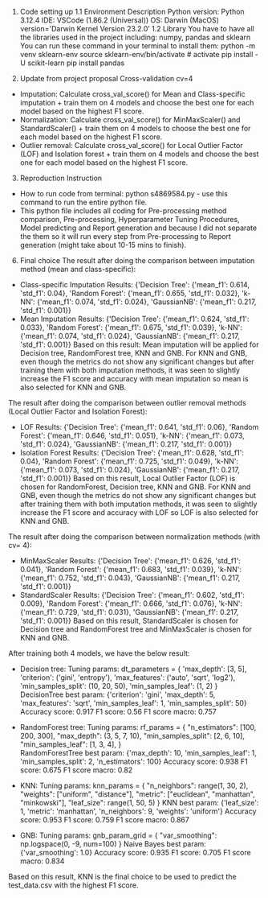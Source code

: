 1. Code setting up
	1.1 Environment Description
		Python version: Python 3.12.4
		IDE: VSCode (1.86.2 (Universal))
		OS: Darwin (MacOS) version='Darwin Kernel Version 23.2.0’
	1.2 Library
		You have to have all the libraries used in the project including: numpy,  pandas and sklearn
		You can run these command in your terminal to install them:
			python -m venv sklearn-env
			source sklearn-env/bin/activate  # activate
			pip install -U scikit-learn
			pip install pandas

3. Update from project proposal
   Cross-validation cv=4
- Imputation: Calculate cross_val_score() for Mean and Class-specific imputation + train them on 4 models and choose the best one for each model based on the highest F1 score.
- Normalization: Calculate cross_val_score() for MinMaxScaler() and StandardScaler() + train them on 4 models to choose the best one for each model based on the highest F1 score.
- Outlier removal: Calculate cross_val_score() for Local Outlier Factor (LOF) and Isolation forest + train them on 4 models and choose the best one for each model based on the highest F1 score.

3. Reproduction Instruction
- How to run code from terminal: python s4869584.py - use this command to run the entire python file.
- This python file includes all coding for Pre-processing method comparison, Pre-processing, Hyperparameter Tuning Procedures, Model predicting and Report generation and because I did not separate the them so it will run every step from Pre-processing to Report generation (might take about 10-15 mins to finish). 

6. Final choice
The result after doing the comparison between imputation method (mean and class-specific):
- Class-specific Imputation Results: {'Decision Tree': {'mean_f1': 0.614, 'std_f1': 0.04}, 
                           'Random Forest': {'mean_f1': 0.655, 'std_f1': 0.032}, 
                           'k-NN': {'mean_f1': 0.074, 'std_f1': 0.024}, 
                           'GaussianNB': {'mean_f1': 0.217, 'std_f1': 0.001}}
- Mean Imputation Results: {'Decision Tree': {'mean_f1': 0.624, 'std_f1': 0.033}, 
                           'Random Forest': {'mean_f1': 0.675, 'std_f1': 0.039}, 
                           'k-NN': {'mean_f1': 0.074, 'std_f1': 0.024}, 
                           'GaussianNB': {'mean_f1': 0.217, 'std_f1': 0.001}}
Based on this result: Mean imputation will be applied for Decision tree, RandomForest tree, KNN and GNB. For KNN and GNB, even though the metrics do not show any significant changes but after training them with both imputation methods, it was seen to slightly increase the F1 score and accuracy with mean imputation so mean is also selected for KNN and GNB.

The result after doing the comparison between outlier removal methods (Local Outlier Factor and Isolation Forest):
- LOF Results: {'Decision Tree': {'mean_f1': 0.641, 'std_f1': 0.06}, 
               'Random Forest': {'mean_f1': 0.646, 'std_f1': 0.051}, 
               'k-NN': {'mean_f1': 0.073, 'std_f1': 0.024}, 
               'GaussianNB': {'mean_f1': 0.217, 'std_f1': 0.001}}
- Isolation Forest Results: {'Decision Tree': {'mean_f1': 0.628, 'std_f1': 0.04}, 
               'Random Forest': {'mean_f1': 0.725, 'std_f1': 0.049}, 
               'k-NN': {'mean_f1': 0.073, 'std_f1': 0.024}, 
               'GaussianNB': {'mean_f1': 0.217, 'std_f1': 0.001}}
Based on this result, Local Outlier Factor (LOF) is chosen for RandomForest, Decision tree, KNN and GNB. For KNN and GNB, even though the metrics do not show any significant changes but after training them with both imputation methods, it was seen to slightly increase the F1 score and accuracy with LOF so LOF  is also selected for KNN and GNB. 

The result after doing the comparison between normalization methods (with cv= 4):
- MinMaxScaler Results: {'Decision Tree': {'mean_f1': 0.626, 'std_f1': 0.041}, 
                        'Random Forest': {'mean_f1': 0.683, 'std_f1': 0.039}, 
                        'k-NN': {'mean_f1': 0.752, 'std_f1': 0.043}, 
                        'GaussianNB': {'mean_f1': 0.217, 'std_f1': 0.001}}
- StandardScaler Results: {'Decision Tree': {'mean_f1': 0.602, 'std_f1': 0.009}, 
                        'Random Forest': {'mean_f1': 0.666, 'std_f1': 0.076}, 
                        'k-NN': {'mean_f1': 0.729, 'std_f1': 0.031}, 
                        'GaussianNB': {'mean_f1': 0.217, 'std_f1': 0.001}}
Based on this result, StandardScaler is chosen for Decision tree and RandomForest tree and MinMaxScaler is chosen for KNN and GNB.

After training both 4 models, we have the below result:
- Decision tree:
	Tuning params:
	dt_parameters = {
        'max_depth': [3, 5],  
        'criterion': ('gini', 'entropy'),
        'max_features': ('auto', 'sqrt', 'log2'),
        'min_samples_split': (10, 20, 50),
        'min_samples_leaf': (1, 2)
    }
DecisionTree best param:  {'criterion': 'gini', 'max_depth': 5, 'max_features': 'sqrt', 'min_samples_leaf': 1, 'min_samples_split': 50}
Accuracy score:  0.917
F1 score:  0.56
F1 score macro:  0.757

- RandomForest tree:
	Tuning params:
	   rf_params = {
        "n_estimators": [100, 200, 300],
        "max_depth": (3, 5, 7, 10),
        "min_samples_split": [2, 6, 10],
        "min_samples_leaf": [1, 3, 4],
    }	
RandomForestTree best param:  {'max_depth': 10, 'min_samples_leaf': 1, 'min_samples_split': 2, 'n_estimators': 100}
Accuracy score:  0.938
F1 score:  0.675
F1 score macro:  0.82

- KNN:
	Tuning params:
	knn_params = {
        "n_neighbors": range(1, 30, 2),
        "weights": ["uniform", "distance"],
        "metric": ["euclidean", "manhattan", "minkowski"],
        "leaf_size": range(1, 50, 5)
    }
KNN best param:  {'leaf_size': 1, 'metric': 'manhattan', 'n_neighbors': 9, 'weights': 'uniform'}
Accuracy score:  0.953
F1 score:  0.759
F1 score macro:  0.867

- GNB:
	Tuning params:
gnb_param_grid = {
        "var_smoothing": np.logspace(0, -9, num=100)
    }
Naive Bayes best param:  {'var_smoothing': 1.0}
Accuracy score:  0.935
F1 score:  0.705
F1 score macro:  0.834

Based on this result, KNN is the final choice to be used to predict the test_data.csv with the highest F1 score.
